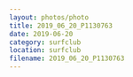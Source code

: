 ```yaml
---
layout: photos/photo
title: 2019_06_20_P1130763
date: 2019-06-20
category: surfclub
location: surfclub
filename: 2019_06_20_P1130763
---
```

